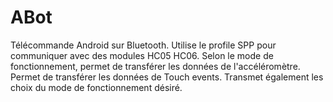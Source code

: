 # ABot
Télécommande Android sur Bluetooth.
Utilise le profile SPP pour communiquer avec des modules HC05 HC06.
Selon le mode de fonctionnement, permet de transférer les données de l'accéléromètre.
Permet de transférer les données de Touch events.
Transmet également les choix du mode de fonctionnement désiré.
